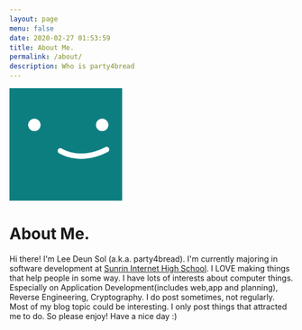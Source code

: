```yaml
---
layout: page
menu: false
date: 2020-02-27 01:53:59
title: About Me.
permalink: /about/
description: Who is party4bread
---
```

<img class="img-rounded" src="/assets/img/uploads/profile.png" alt="Thiago Rossener" width="200">

# About Me.

Hi there! I'm Lee Deun Sol (a.k.a. party4bread). I'm currently majoring in software development at [Sunrin Internet High School](://sunrint.hs.kr). I LOVE making things that help people in some way. I have lots of interests about computer things. Especially on Application Development(includes web,app and planning), Reverse Engineering, Cryptography. I do post sometimes, not regularly. Most of my blog topic could be interesting. I only post things that attracted me to do. So please enjoy! Have a nice day :)